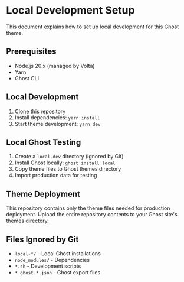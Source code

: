 # Local Development Setup

This document explains how to set up local development for this Ghost theme.

## Prerequisites
- Node.js 20.x (managed by Volta)
- Yarn
- Ghost CLI

## Local Development

1. Clone this repository
2. Install dependencies: `yarn install`
3. Start theme development: `yarn dev`

## Local Ghost Testing

1. Create a `local-dev` directory (ignored by Git)
2. Install Ghost locally: `ghost install local`
3. Copy theme files to Ghost themes directory
4. Import production data for testing

## Theme Deployment

This repository contains only the theme files needed for production deployment.
Upload the entire repository contents to your Ghost site's themes directory.

## Files Ignored by Git

- `local-*/` - Local Ghost installations
- `node_modules/` - Dependencies
- `*.sh` - Development scripts
- `*.ghost.*.json` - Ghost export files
